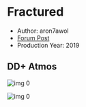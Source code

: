 # Fractured

* Author: aron7awol
* [Forum Post](https://www.avsforum.com/threads/bass-eq-for-filtered-movies.2995212/post-58674940)
* Production Year: 2019

## DD+ Atmos

![img 0](https://i.imgur.com/av7EUqw.jpg)

![img 0](https://i.imgur.com/mRTlFIU.png)

